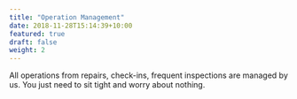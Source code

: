 ```yaml
---
title: "Operation Management"
date: 2018-11-28T15:14:39+10:00
featured: true
draft: false
weight: 2
---
```


All operations from repairs, check-ins, frequent inspections are managed by us.
You just need to sit tight and worry about nothing.

